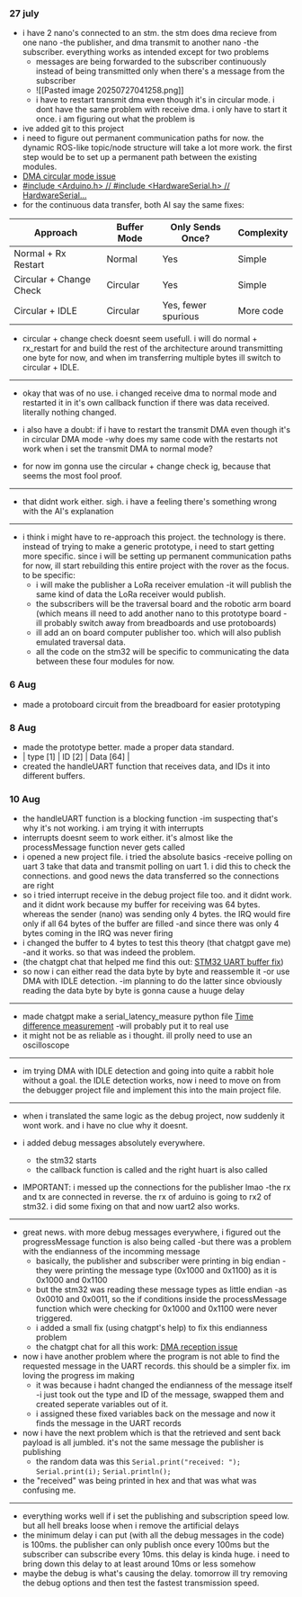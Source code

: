 ### 27 july
- i have 2 nano's connected to an stm. the stm does dma recieve from one nano -the publisher, and dma transmit to another nano -the subscriber. everything works as intended except for two problems
	- messages are being forwarded to the subscriber continuously instead of being transmitted only when there's a message from the subscriber
	- ![[Pasted image 20250727041258.png]]
	- i have to restart transmit dma even though it's in circular mode. i dont have the same problem with receive dma. i only have to start it once. i am figuring out what the problem is
- ive added git to this project
- i need to figure out permanent communication paths for now. the dynamic ROS-like topic/node structure will take a lot more work. the first step would be to set up a permanent path between the existing modules.
- [DMA circular mode issue](https://chatgpt.com/c/68854b27-3ba8-8007-a93c-30b35e8cbc77)
- [#include <Arduino.h> // #include <HardwareSerial.h> // HardwareSerial...](https://www.perplexity.ai/search/include-arduino-h-include-hard-iZ3fW8_pS2C9Zq5DHbMjaA)
- for the continuous data transfer, both AI say the same fixes:

|Approach|Buffer Mode|Only Sends Once?|Complexity|
|---|---|---|---|
|Normal + Rx Restart|Normal|Yes|Simple|
|Circular + Change Check|Circular|Yes|Simple|
|Circular + IDLE|Circular|Yes, fewer spurious|More code|
- circular + change check doesnt seem usefull. i will do normal + rx_restart for and build the rest of the architecture around transmitting one byte for now, and when im transferring multiple bytes ill switch to circular + IDLE.
---
- okay that was of no use. i changed receive dma to normal mode and restarted it in it's own callback function if there was data received. literally nothing changed. 
- i also have a doubt: if i have to restart the transmit DMA even though it's in circular DMA mode -why does my same code with the restarts not work when i set the transmit DMA to normal mode?

- for now im gonna use the circular + change check ig, because that seems the most fool proof.
---
- that didnt work either. sigh. i have a feeling there's something wrong with the AI's explanation
---
- i think i might have to re-approach this project. the technology is there. instead of trying to make a generic prototype, i need to start getting more specific. since i will be setting up permanent communication paths for now, ill start rebuilding this entire project with the rover as the focus. to be specific:
	- i will make the publisher a LoRa receiver emulation -it will publish the same kind of data the LoRa receiver would publish.
	- the subscribers will be the traversal board and the robotic arm board (which means ill need to add another nano to this prototype board -ill probably switch away from breadboards and use protoboards)
	- ill add an on board computer publisher too. which will also publish emulated traversal data.
	- all the code on the stm32 will be specific to communicating the data between these four modules for now.

### 6 Aug
- made a protoboard circuit from the breadboard for easier prototyping

### 8 Aug
- made the prototype better. made a proper data standard.
- | type [1] | ID [2] | Data [64] |
- created the handleUART function that receives data, and IDs it into different buffers.
### 10 Aug
- the handleUART function is a blocking function -im suspecting that's why it's not working. i am trying it with interrupts
- interrupts doesnt seem to work either. it's almost like the processMessage function never gets called
- i opened a new project file. i tried the absolute basics -receive polling on uart 3 take that data and transmit polling on uart 1. i did this to check the connections. and good news the data transferred so the connections are right
- so i tried interrupt receive in the debug project file too. and it didnt work. and it didnt work because my buffer for receiving was 64 bytes. whereas the sender (nano) was sending only 4 bytes. the IRQ would fire only if all 64 bytes of the buffer are filled -and since there was only 4 bytes coming in the IRQ was never firing
- i changed the buffer to 4 bytes to test this theory (that chatgpt gave me) -and it works. so that was indeed the problem. 
- (the chatgpt chat that helped me find this out: [STM32 UART buffer fix](https://chatgpt.com/c/6897bcb8-a188-8328-9fa1-ae345273b807))
- so now i can either read the data byte by byte and reassemble it -or use DMA with IDLE detection. -im planning to do the latter since obviously reading the data byte by byte is gonna cause a huuge delay
----
- made chatgpt make a serial_latency_measure python file [Time difference measurement](https://chatgpt.com/c/6897c906-991c-8322-bdde-8d0c12395cf4) -will probably put it to real use
- it might not be as reliable as i thought. ill prolly need to use an oscilloscope
---
- im trying DMA with IDLE detection and going into quite a rabbit hole without a goal. the IDLE detection works, now i need to move on from the debugger project file and implement this into the main project file.
---
- when i translated the same logic as the debug project, now suddenly it wont work. and i have no clue why it doesnt.
- i added debug messages absolutely everywhere.
	- the stm32 starts
	- the callback function is called and the right huart is also called

- IMPORTANT: i messed up the connections for the publisher lmao -the rx and tx are connected in reverse. the rx of arduino is going to rx2 of stm32. i did some fixing on that and now uart2 also works.
---
- great news. with more debug messages everywhere, i figured out the progressMessage function is also being called -but there was a problem with the endianness of the incomming message
	- basically, the publisher and subscriber were printing in big endian -they were printing the message type (0x1000 and 0x1100) as it is 0x1000 and 0x1100
	- but the stm32 was reading these message types as little endian -as 0x0010 and 0x0011, so the if conditions inside the processMessage function which were checking for 0x1000 and 0x1100 were never triggered.
	- i added a small fix (using chatgpt's help) to fix this endianness problem
	- the chatgpt chat for all this work: [DMA reception issue](https://chatgpt.com/c/6898bfa5-145c-8327-8132-486add23bba6)
- now i have another problem where the program is not able to find the requested message in the UART records. this should be a simpler fix. im loving the progress im making
	- it was because i hadnt changed the endianness of the message itself -i just took out the type and ID of the message, swapped them and created seperate variables out of it.
	- i assigned these fixed variables back on the message and now it finds the message in the UART records
- now i have the next problem which is that the retrieved and sent back payload is all jumbled. it's not the same message the publisher is publishing
	- the random data was this
`Serial.print("received: ");`
`Serial.print(i);` 
`Serial.println();`
- the "received" was being printed in hex and that was what was confusing me.
---
- everything works well if i set the publishing and subscription speed low. but all hell breaks loose when i remove the artificial delays
- the minimum delay i can put (with all the debug messages in the code) is 100ms. the publisher can only publish once every 100ms but the subscriber can subscribe every 10ms. this delay is kinda huge. i need to bring down this delay to at least around 10ms or less somehow
- maybe the debug is what's causing the delay. tomorrow ill try removing the debug options and then test the fastest transmission speed.
